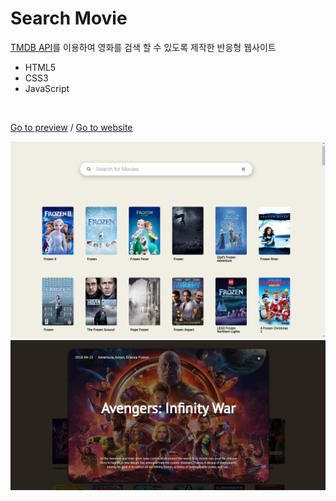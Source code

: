 # Search Movie

[TMDB API](https://developers.themoviedb.org/3/)를 이용하여 영화를 검색 할 수 있도록 제작한 반응형 웹사이트
- HTML5
- CSS3
- JavaScript

<br>

<span>[Go to preview](https://www.notion.so/Preview-Vanilla-Search-Movie-1cf125e270624d65bf727197411b4ee4)</span> / 
<span>[Go to website](http://vanilla-search-movies.s3-website.ap-northeast-2.amazonaws.com/)</span>

![Main Page Screenshot](/assets/images/screenshot.png)
![Main Page Screenshot](/assets/images/screenshot2.png)